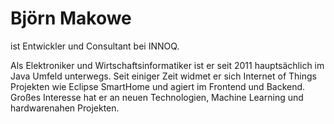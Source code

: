 # Björn Makowe 

ist Entwickler und Consultant bei INNOQ.

Als Elektroniker und Wirtschaftsinformatiker ist er seit 2011 hauptsächlich im Java Umfeld unterwegs. Seit einiger Zeit widmet er sich Internet of Things Projekten wie Eclipse SmartHome und agiert im Frontend und Backend. Großes Interesse hat er an neuen Technologien, Machine Learning und hardwarenahen Projekten.
